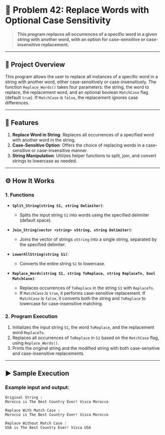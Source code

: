 # 🎯 Problem 42: Replace Words with Optional Case Sensitivity 

> **This program replaces all occurrences of a specific word in a given string with another word, with an option for case-sensitive or case-insensitive replacement.**

---

## 📘 Project Overview
This program allows the user to replace all instances of a specific word in a string with another word, either case-sensitively or case-insensitively. The function `Replace_Words()` takes four parameters: the string, the word to replace, the replacement word, and an optional boolean `MatchCase` flag (default `true`). If `MatchCase` is `false`, the replacement ignores case differences.

---

## 🌟 Features
1. **Replace Word in String**: Replaces all occurrences of a specified word with another word in the string.
2. **Case-Sensitive Option**: Offers the choice of replacing words in a case-sensitive or case-insensitive manner.
3. **String Manipulation**: Utilizes helper functions to split, join, and convert strings to lowercase as needed.

---

## ⚙️ How It Works

### 1. Functions
- **`Split_String(string S1, string Delimiter)`**:
  - Splits the input string `S1` into words using the specified delimiter (default space).
  
- **`Join_String(vector <string> vString, string Delimiter)`**:
  - Joins the vector of strings `vString` into a single string, separated by the specified delimiter.
  
- **`LowerAllString(string S1)`**:
  - Converts the entire string `S1` to lowercase.
  
- **`Replace_Words(string S1, string ToReplace, string ReplaceTo, bool MatchCase)`**:
  - Replaces occurrences of `ToReplace` in the string `S1` with `ReplaceTo`.
  - If `MatchCase` is `true`, it performs case-sensitive replacement. If `MatchCase` is `false`, it converts both the string and `ToReplace` to lowercase for case-insensitive matching.

### 2. Program Execution
1. Initializes the input string `S1`, the word `ToReplace`, and the replacement word `ReplaceTo`.
2. Replaces all occurrences of `ToReplace` in `S1` based on the `MatchCase` flag, using `Replace_Words()`.
3. Prints the original string and the modified string with both case-sensitive and case-insensitive replacements.

---

## ▶️ Sample Execution

### Example input and output:
```plaintext
Original String : 
Morocco is The Best Country Ever! Visca Morocco

Replace With Match Case : 
Morocco is The Best Country Ever! Visca Morocco

Replace Without Match Case : 
USA is The Best Country Ever! Visca USA
